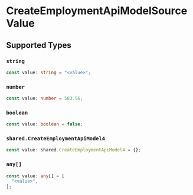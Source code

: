 # CreateEmploymentApiModelSourceValue


## Supported Types

### `string`

```typescript
const value: string = "<value>";
```

### `number`

```typescript
const value: number = 583.56;
```

### `boolean`

```typescript
const value: boolean = false;
```

### `shared.CreateEmploymentApiModel4`

```typescript
const value: shared.CreateEmploymentApiModel4 = {};
```

### `any[]`

```typescript
const value: any[] = [
  "<value>",
];
```

